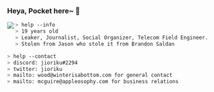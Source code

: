 ### Heya, Pocket here~ 🚀<br/>

<a href="https://discord.com/users/723125575182712835">
  <img src="https://lanyard-profile-readme.vercel.app/api/723125575182712835?bg=0d1117" align="left" />
</a>

````zsh
> help --info
> 19 years old
> Leaker, Journalist, Social Organizer, Telecom Field Engineer.
> Stolen from Jason who stole it from Brandon Saldan
````

````zsh
> help --contact
> discord: jioriku#2294
> twitter: jioriku
> mailto: wood@winterisabottom.com for general contact
> mailto: mcguire@appleosophy.com for business relations
````
